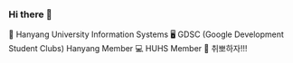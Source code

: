 ### Hi there 👋

🏫 Hanyang University Information Systems
🖥 GDSC (Google Development Student Clubs) Hanyang Member
💻 HUHS Member
🌱 취뽀하자!!!
<!--
**wlsdk7245/wlsdk7245** is a ✨ _special_ ✨ repository because its `README.md` (this file) appears on your GitHub profile.

Here are some ideas to get you started:

- 🔭 I’m currently working on ...
- 🌱 I’m currently learning ...
- 👯 I’m looking to collaborate on ...
- 🤔 I’m looking for help with ...
- 💬 Ask me about ...
- 📫 How to reach me: ...
- 😄 Pronouns: ...
- ⚡ Fun fact: ...
-->
